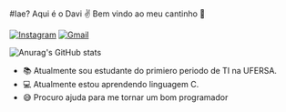 #Iae? Aqui é o Davi ✌️
Bem vindo ao meu cantinho 👊

[![Instagram](https://img.shields.io/badge/Instagram-E4405F?style=for-the-badge&logo=instagram&logoColor=white)](https://www.instagram.com/davyssauro/)
[![Gmail](https://img.shields.io/badge/Gmail-D14836?style=for-the-badge&logo=gmail&logoColor=white)](gabrielpascoal73@gmail.com)

![Anurag's GitHub stats](https://github-readme-stats.vercel.app/api?username=anuraghazra&show_icons=true&theme=radical)

- 📚 Atualmente sou estudante do primiero periodo de TI na UFERSA.
- 💻 Atualmente estou aprendendo linguagem C.
- 😅 Procuro ajuda para me tornar um bom programador

